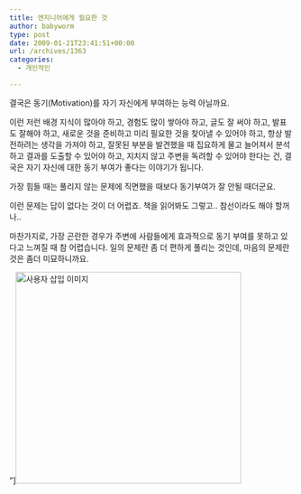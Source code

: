 ```yaml
---
title: 엔지니어에게 필요한 것
author: babyworm
type: post
date: 2009-01-21T23:41:51+00:00
url: /archives/1363
categories:
  - 개인적인

---
```

결국은 동기(Motivation)를 자기 자신에게 부여하는 능력 아닐까요. 

  
  


이런 저런 배경 지식이 많아야 하고, 경험도 많이 쌓아야 하고, 글도 잘 써야 하고, 발표도 잘해야 하고, 새로운 것을 준비하고 미리 필요한 것을 찾아낼 수 있어야 하고, 항상 발전하려는 생각을 가져야 하고, 잘못된 부분을 발견했을 때 집요하게 물고 늘어져서 분석하고 결과를 도출할 수 있어야 하고, 지치지 않고 주변을 독려할 수 있어야 한다는 건, 결국은 자기 자신에 대한 동기 부여가 좋다는 이야기가 됩니다. 

  


가장 힘들 때는 풀리지 않는 문제에 직면했을 때보다 동기부여가 잘 안될 때더군요. 

  


이런 문제는 답이 없다는 것이 더 어렵죠. 책을 읽어봐도 그렇고.. 참선이라도 해야 할꺼나.. 

  


마찬가지로, 가장 곤란한 경우가 주변에 사람들에게 효과적으로 동기 부여를 못하고 있다고 느껴질 때 참 어렵습니다. 일의 문제란 좀 더 편하게 풀리는 것인데, 마음의 문제란 것은 좀더 미묘하니까요.  
  
  
&#8221;]<img loading="lazy" decoding="async" src="https://i0.wp.com/babyworm.net/wordpress/wp-content/uploads/1/cfile27.uf.146DD5574D6A7B101B3322.jpg?resize=400%2C375" width="400" height="375" alt="사용자 삽입 이미지" data-recalc-dims="1" />